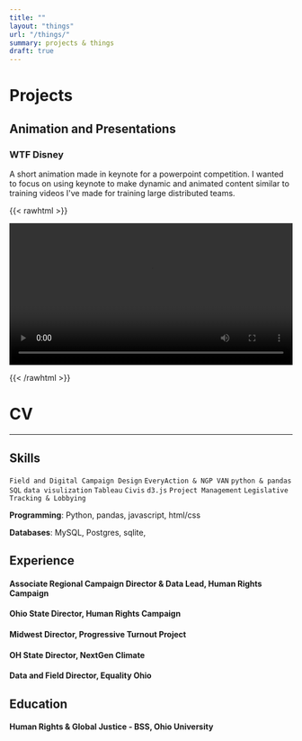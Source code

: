 ```yaml
---
title: ""
layout: "things"
url: "/things/"
summary: projects & things
draft: true
---
```


# Projects

## Animation and Presentations

### WTF Disney

A short animation made in keynote for a powerpoint competition. I wanted to focus on using keynote to make dynamic and animated content similar to training videos I've made for training large distributed teams.

{{< rawhtml >}}

<video width=100% controls >
    <source src="/videos/Disney WTF.mp4" type="video/mp4">
    Your browser does not support the video tag.  
</video>

{{< /rawhtml >}}

# CV

----

## Skills

```Field and Digital Campaign Design```
```EveryAction & NGP VAN```
```python & pandas```
```SQL```
``` data visulization ```
```Tableau```
```Civis```
```d3.js```
```Project Management```
```Legislative Tracking & Lobbying```

**Programming**: Python, pandas, javascript, html/css

**Databases**: MySQL, Postgres, sqlite,

## Experience

#### Associate Regional Campaign Director & Data Lead, Human Rights Campaign

#### Ohio State Director, Human Rights Campaign

#### Midwest Director, Progressive Turnout Project

#### OH State Director, NextGen Climate

#### Data and Field Director, Equality Ohio

## Education

#### Human Rights & Global Justice - BSS, Ohio University
